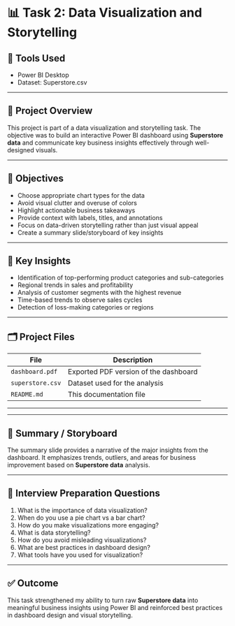 # 📊 Task 2: Data Visualization and Storytelling

## 🔧 Tools Used
- Power BI Desktop
- Dataset: Superstore.csv 

---

## 📁 Project Overview

This project is part of a data visualization and storytelling task. The objective was to build an interactive Power BI dashboard using **Superstore data** and communicate key business insights effectively through well-designed visuals.

---

## 🎯 Objectives
- Choose appropriate chart types for the data
- Avoid visual clutter and overuse of colors
- Highlight actionable business takeaways
- Provide context with labels, titles, and annotations
- Focus on data-driven storytelling rather than just visual appeal
- Create a summary slide/storyboard of key insights

---

## 📌 Key Insights
- Identification of top-performing product categories and sub-categories
- Regional trends in sales and profitability
- Analysis of customer segments with the highest revenue
- Time-based trends to observe sales cycles
- Detection of loss-making categories or regions

---

## 🗂 Project Files

| File | Description |
|------|-------------|
| `dashboard.pdf` | Exported PDF version of the dashboard |
| `superstore.csv` | Dataset used for the analysis |
| `README.md` | This documentation file |

---
---

## 📘 Summary / Storyboard

The summary slide provides a narrative of the major insights from the dashboard. It emphasizes trends, outliers, and areas for business improvement based on **Superstore data** analysis.

---

## 💬 Interview Preparation Questions

1. What is the importance of data visualization?
2. When do you use a pie chart vs a bar chart?
3. How do you make visualizations more engaging?
4. What is data storytelling?
5. How do you avoid misleading visualizations?
6. What are best practices in dashboard design?
7. What tools have you used for visualization?

---

## ✅ Outcome

This task strengthened my ability to turn raw **Superstore data** into meaningful business insights using Power BI and reinforced best practices in dashboard design and visual storytelling.
